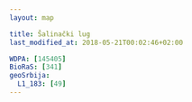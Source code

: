 ```yaml
---
layout: map

title: Šalinački lug
last_modified_at: 2018-05-21T00:02:46+02:00

WDPA: [145405]
BioRaS: [341]
geoSrbija:
  L1_183: [49]
---
```

